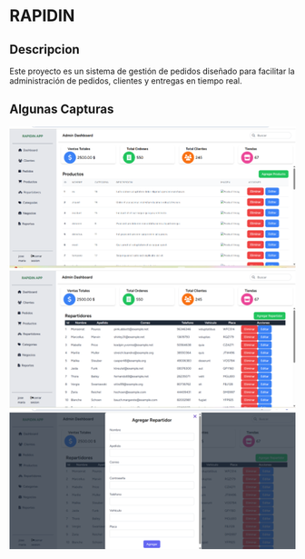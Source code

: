 # RAPIDIN 
## Descripcion
Este proyecto es un sistema de gestión de pedidos diseñado para facilitar la administración de pedidos, clientes y entregas en tiempo real.
## Algunas Capturas
![Products](image.png)
![Repartidores](image-1.png)
![registros](image-2.png)